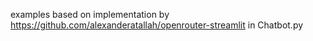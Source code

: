 examples based on implementation by https://github.com/alexanderatallah/openrouter-streamlit in Chatbot.py